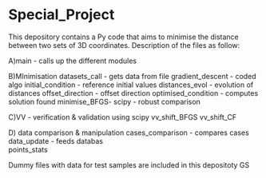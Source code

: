 # Special_Project

This depository contains a Py code that aims to minimise the distance between two sets of 3D coordinates. Description of the files as follow:

A)main - calls up the different modules


B)MInimisation 
  datasets_call - gets data from file
  gradient_descent - coded algo
  initial_condition - reference initial values
  distances_evol - evolution of distances 
  offset_direction - offset direction
  optimised_condition - computes solution found
  minimise_BFGS- scipy - robust comparison


C)VV - verification & validation using scipy
   vv_shift_BFGS
   vv_shift_CF

D) data comparison & manipulation
   cases_comparison - compares cases
   data_update - feeds databas   
   points_stats


Dummy files with data for test samples are included in this depositoty
GS









